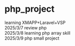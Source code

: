 # php_project
learning XMAPP+Laravel+VSP<br>
2025/3/7 review php<br>
2025/3/8 learning php array skill<br>
2025/3/9 php small project
